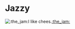 # Jazzy
![:the_jam:](https://cdn.discordapp.com/emojis/745354525958996138.gif?v=1)I like chees.[:the_jam:](https://cdn.discordapp.com/emojis/745354525958996138.gif?v=1)
